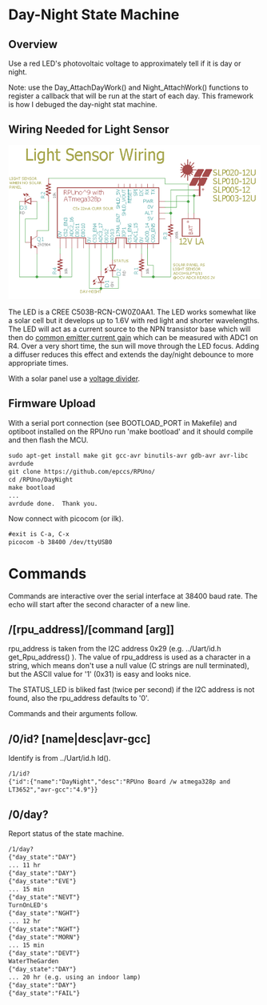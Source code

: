 # Day-Night State Machine

## Overview

Use a red LED's photovoltaic voltage to approximately tell if it is day or night. 

Note: use the Day_AttachDayWork() and Night_AttachWork() functions to register a callback that will be run at the start of each day. This framework is how I debuged the day-night stat machine.


## Wiring Needed for Light Sensor

![Wiring](./Setup/LightSensorWiring.png)

The LED is a CREE C503B-RCN-CW0Z0AA1. The LED works somewhat like a solar cell but it develops up to 1.6V with red light and shorter wavelengths. The LED will act as a current source to the NPN transistor base which will then do [common emitter current gain] which can be measured with ADC1 on R4. Over a very short time, the sun will move through the LED focus. Adding a diffuser reduces this effect and extends the day/night debounce to more appropriate times.

[common emitter current gain]: https://en.wikipedia.org/wiki/Bipolar_junction_transistor#Transistor_parameters:_alpha_(%CE%B1)_and_beta_(%CE%B2)

With a solar panel use a [voltage divider].

[voltage divider]: https://en.wikipedia.org/wiki/Voltage_divider


## Firmware Upload

With a serial port connection (see BOOTLOAD_PORT in Makefile) and optiboot installed on the RPUno run 'make bootload' and it should compile and then flash the MCU.

``` 
sudo apt-get install make git gcc-avr binutils-avr gdb-avr avr-libc avrdude
git clone https://github.com/epccs/RPUno/
cd /RPUno/DayNight
make bootload
...
avrdude done.  Thank you.
``` 

Now connect with picocom (or ilk). 

``` 
#exit is C-a, C-x
picocom -b 38400 /dev/ttyUSB0
``` 

# Commands

Commands are interactive over the serial interface at 38400 baud rate. The echo will start after the second character of a new line. 

## /\[rpu_address\]/\[command \[arg\]\]

rpu_address is taken from the I2C address 0x29 (e.g. ../Uart/id.h get_Rpu_address() ). The value of rpu_address is used as a character in a string, which means don't use a null value (C strings are null terminated), but the ASCII value for '1' (0x31) is easy and looks nice.

The STATUS_LED is bliked fast (twice per second) if the I2C address is not found, also the rpu_address defaults to '0'. 

Commands and their arguments follow.


## /0/id? \[name|desc|avr-gcc\]

Identify is from ../Uart/id.h Id().

``` 
/1/id?
{"id":{"name":"DayNight","desc":"RPUno Board /w atmega328p and LT3652","avr-gcc":"4.9"}}
```


## /0/day?

Report status of the state machine.

``` 
/1/day?
{"day_state":"DAY"}
... 11 hr
{"day_state":"DAY"}
{"day_state":"EVE"}
... 15 min
{"day_state":"NEVT"}
TurnOnLED's
{"day_state":"NGHT"}
... 12 hr
{"day_state":"NGHT"}
{"day_state":"MORN"}
... 15 min
{"day_state":"DEVT"}
WaterTheGarden
{"day_state":"DAY"}
... 20 hr (e.g. using an indoor lamp)
{"day_state":"DAY"}
{"day_state":"FAIL"}
```
